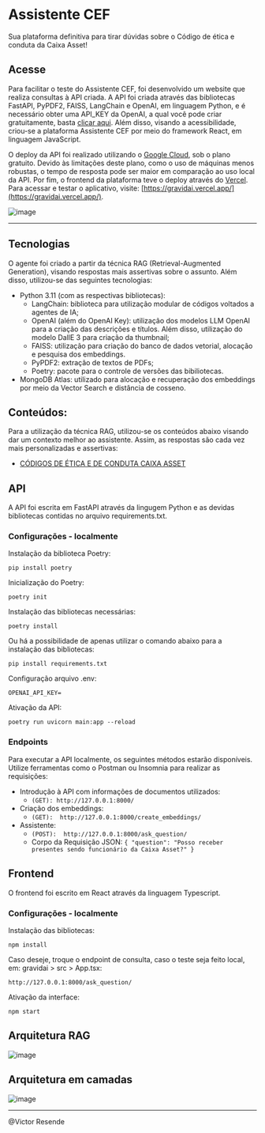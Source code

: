 # Assistente CEF

Sua plataforma definitiva para tirar dúvidas sobre o Código de ética e conduta da Caixa Asset!

## Acesse 
Para facilitar o teste do Assistente CEF, foi desenvolvido um website que realiza consultas à API criada. A API foi criada através das bibliotecas FastAPI, PyPDF2, FAISS, LangChain e OpenAI, em linguagem Python, e é necessário obter uma API_KEY da OpenAI, a qual você pode criar gratuitamente, basta [clicar aqui](https://openai.com/index/openai-api/). Além disso, visando a acessibilidade, criou-se a plataforma Assistente CEF por meio do framework React, em linguagem JavaScript. 

O deploy da API foi realizado utilizando o [Google Cloud](https://cloud.google.com/?hl=pt-BR), sob o plano gratuito. Devido às limitações deste plano, como o uso de máquinas menos robustas, o tempo de resposta pode ser maior em comparação ao uso local da API. Por fim, o frontend da plataforma teve o deploy através do [Vercel](https://vercel.com/). Para acessar e testar o aplicativo, visite: [https://gravidai.vercel.app/](https://gravidai.vercel.app/).

![image](https://github.com/user-attachments/assets/f6988332-82b0-4cef-9738-b2ae12f54027)


<hr>

## Tecnologias
O agente foi criado a partir da técnica RAG (Retrieval-Augmented Generation), visando respostas mais assertivas sobre o assunto. Além disso, utilizou-se das seguintes tecnologias:
- Python 3.11 (com as respectivas bibliotecas): 
  - LangChain: biblioteca para utilização modular de códigos voltados a agentes de IA;
  - OpenAI (além do OpenAI Key): utilização dos modelos LLM OpenAI para a criação das descrições e títulos. Além disso, utilização do modelo DallE 3 para criação da thumbnail;
  - FAISS: utilização para criação do banco de dados vetorial, alocação e pesquisa dos embeddings.
  - PyPDF2: extração de textos de PDFs;
  - Poetry: pacote para o controle de versões das bibiliotecas.
- MongoDB Atlas: utilizado para alocação e recuperação dos embeddings por meio da Vector Search e distância de cosseno.


## Conteúdos:
Para a utilização da técnica RAG, utilizou-se os conteúdos abaixo visando dar um contexto melhor ao assistente. Assim, as respostas são cada vez mais personalizadas e assertivas:
- [CÓDIGOS DE ÉTICA E DE CONDUTA CAIXA ASSET](https://www.caixa.gov.br/Downloads/caixa-asset/Codigo-de-Etica-e-de-Conduta.pdf)

## API
A API foi escrita em FastAPI através da lingugem Python e as devidas bibliotecas contidas no arquivo requirements.txt.

### Configurações - localmente
Instalação da biblioteca Poetry:
```
pip install poetry
```

Inicialização do Poetry:
```
poetry init
```

Instalação das bibliotecas necessárias:
```
poetry install
```

Ou há a possibilidade de apenas utilizar o comando abaixo para a instalação das bibliotecas:
```
pip install requirements.txt
```

Configuração arquivo .env:
```
OPENAI_API_KEY=
```

Ativação da API:
```
poetry run uvicorn main:app --reload
```

### Endpoints
Para executar a API localmente, os seguintes métodos estarão disponíveis. Utilize ferramentas como o Postman ou Insomnia para realizar as requisições:
- Introdução à API com informações de documentos utilizados:
  - ``` (GET): http://127.0.0.1:8000/ ```
- Criação dos embeddings:
  - ``` (GET):  http://127.0.0.1:8000/create_embeddings/ ```
- Assistente:
  - ``` (POST):  http://127.0.0.1:8000/ask_question/ ```
  - Corpo da Requisição JSON: ```{ "question": "Posso receber presentes sendo funcionário da Caixa Asset?" }```

## Frontend
O frontend foi escrito em React através da linguagem Typescript.

### Configurações - localmente
Instalação das bibliotecas:
```
npm install
```

Caso deseje, troque o endpoint de consulta, caso o teste seja feito local, em: gravidai > src > App.tsx:
```
http://127.0.0.1:8000/ask_question/
```

Ativação da interface:
```
npm start
```

## Arquitetura RAG
![image](https://github.com/user-attachments/assets/9f4ec445-8632-4614-aedb-d3c571283305)

## Arquitetura em camadas
![image](https://github.com/user-attachments/assets/a78f90aa-d18e-4b8c-bb49-4d2430beb658)

<hr>
@Victor Resende
